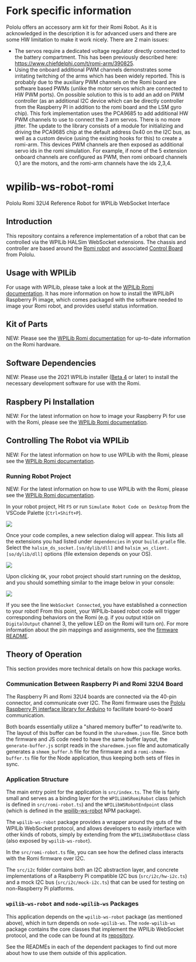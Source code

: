 # Fork specific information
Pololu offers an accessory arm kit for their Romi Robot. As it is acknowledged in the description it is for advanced users and there are some HW limitation to make it work nicely. There are 2 main issues:
* The servos require a dedicated voltage regulator directly connected to the battery compartment. This has been previously described here: https://www.chiefdelphi.com/t/romi-arm/390825.
* Using the onboard additional PWM channels demonstrates some irritating twitching of the arms which has been widely reported. This is probably due to the auxiliary PWM channels on the Romi board are software based PWMs (unlike the motor servos which are connected to HW PWM ports). On possible solution to this is to add an add on PWM controller (as an additional I2C device which can be directly controller from the Raspberry PI in addition to the romi board and the LSM gyro chip). This fork implementation uses the PCA9685 to add additional HW PWM channels to use to connect the 3 arm servos. There is no more jitter.
The update to the library consists of a module for initializing and driving the PCA9685 chip at the default address 0x40 on the I2C bus, as well as a custom device (using the existing hooks for this) to create a romi-arm. This devices PWM channels are then exposed as additional servo ids in the romi simulation. For example, if none of the 5 extension onboard channels are configured as PWM, then romi onboard channels 0,1 are the motors, and the romi-arm channels have the ids 2,3,4.



# wpilib-ws-robot-romi

Pololu Romi 32U4 Reference Robot for WPILib WebSocket Interface

## **Introduction**
This repository contains a reference implementation of a robot that can be controlled via the WPILib HALSim WebSocket extensions. The chassis and controller are based around the [Romi robot](https://www.pololu.com/category/202/romi-chassis-and-accessories) and associated [Control Board](https://www.pololu.com/product/3544) from Pololu.

## **Usage with WPILib**
For usage with WPILib, please take a look at the [WPILib Romi documentation](https://docs.wpilib.org/en/stable/docs/romi-robot/index.html). It has more information on how to install the WPILibPi Raspberry Pi image, which comes packaged with the software needed to image your Romi robot, and provides useful status information.

## **Kit of Parts**
NEW: Please see the [WPILib Romi documentation](https://docs.wpilib.org/en/stable/docs/romi-robot/index.html) for up-to-date information on the Romi hardware.

## **Software Dependencies**
NEW: Please use the 2021 WPILib installer ([Beta 4](https://github.com/wpilibsuite/allwpilib/releases/tag/v2021.1.1-beta-4) or later) to install the necessary development software for use with the Romi.

## **Raspbery Pi Installation**
NEW: For the latest information on how to image your Raspberry Pi for use with the Romi, please see the [WPILib Romi documentation](https://docs.wpilib.org/en/stable/docs/romi-robot/index.html).

## **Controlling The Robot via WPILib**
NEW: For the latest information on how to use WPILib with the Romi, please see the [WPILib Romi documentation](https://docs.wpilib.org/en/stable/docs/romi-robot/index.html).

### **Running Robot Project**
NEW: For the latest information on how to use WPILib with the Romi, please see the [WPILib Romi documentation](https://docs.wpilib.org/en/stable/docs/romi-robot/index.html).

In your robot project, Hit `F5` or run `Simulate Robot Code on Desktop` from the VSCode Palette (`Ctrl+Shift+P`).

![](resources/vscode-palette-simulate.png)

Once your code compiles, a new selection dialog will appear. This lists all the extensions you had listed under `dependencies` in your `build.gradle` file. Select the `halsim_ds_socket.[so/dylib/dll]` and `halsim_ws_client.[so/dylib/dll]` options (file extension depends on your OS).

![](resources/vscode-select-extension.png)

Upon clicking `OK`, your robot project should start running on the desktop, and you should something similar to the image below in your console:

![](resources/halsim-extension-start.png)

If you see the line `WebSocket Connected`, you have established a connection to your robot! From this point, your WPILib-based robot code will trigger corresponding behaviors on the Romi (e.g. if you output `HIGH` on `DigitalOutput` channel 3, the yellow LED on the Romi will turn on). For more information about the pin mappings and assignments, see the [firmware README](firmware/README.md).

## **Theory of Operation**
This section provides more technical details on how this package works.

### **Communication Between Raspberry Pi and Romi 32U4 Board**
The Raspberry Pi and Romi 32U4 boards are connected via the 40-pin connector, and communicate over I2C. The Romi firmware uses the [Pololu Raspberry Pi interface library for Arduino](https://github.com/pololu/pololu-rpi-slave-arduino-library) to facilitate board-to-board communication.

Both boards essentially utilize a "shared memory buffer" to read/write to. The layout of this buffer can be found in the `sharedmem.json` file. Since both the firmware and JS code need to have the same buffer layout, the `generate-buffer.js` script reads in the `sharedmem.json` file and automatically generates a `shmem_buffer.h` file for the firmware and a `romi-shmem-buffer.ts` file for the Node application, thus keeping both sets of files in sync.

### **Application Structure**
The main entry point for the application is `src/index.ts`. The file is fairly small and serves as a binding layer for the `WPILibWSRomiRobot` class (which is defined in `src/romi-robot.ts`) and the `WPILibWSRobotEndpoint` class (which is defined in the [wpilib-ws-robot](https://github.com/wpilibsuite/wpilib-ws-robot) NPM package).

The `wpilib-ws-robot` package provides a wrapper around the guts of the WPILib WebSocket protocol, and allows developers to easily interface with other kinds of robots, simply by extending from the `WPILibWSRobotBase` class (also exposed by `wpilib-ws-robot`).

In the `src/romi-robot.ts` file, you can see how the defined class interacts with the Romi firmware over I2C.

The `src/i2c` folder contains both an I2C abstraction layer, and concrete implementations of a Raspberry Pi compatible I2C bus (`src/i2c/hw-i2c.ts`) and a mock I2C bus (`src/i2c/mock-i2c.ts`) that can be used for testing on non-Raspberry Pi platforms.

### **`wpilib-ws-robot` and `node-wpilib-ws` Packages**
This application depends on the `wpilib-ws-robot` package (as mentioned above), which in turn depends on `node-wpilib-ws`. The `node-wpilib-ws` package contains the core classes that implement the WPILib WebSocket protocol, and the code can be found at its [repository](https://github.com/wpilibsuite/node-wpilib-ws).

See the READMEs in each of the dependent packages to find out more about how to use them outside of this application.
